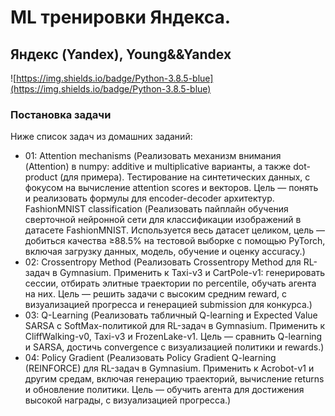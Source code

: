 # ML тренировки Яндекса.   
## Яндекс (Yandex), Young&&Yandex  
![https://img.shields.io/badge/Python-3.8.5-blue](https://img.shields.io/badge/Python-3.8.5-blue)

### Постановка задачи
Ниже список задач из домашних заданий:  
- 01: Attention mechanisms (Реализовать механизм внимания (Attention) в numpy: additive и multiplicative варианты, а также dot-product (для примера). Тестирование на синтетических данных, с фокусом на вычисление attention scores и векторов. Цель — понять и реализовать формулы для encoder-decoder архитектур. FashionMNIST classification (Реализовать пайплайн обучения сверточной нейронной сети для классификации изображений в датасете FashionMNIST. Используется весь датасет целиком, цель — добиться качества ≥88.5% на тестовой выборке с помощью PyTorch, включая загрузку данных, модель, обучение и оценку accuracy.)
- 02: Crossentropy Method (Реализовать Crossentropy Method для RL-задач в Gymnasium. Применить к Taxi-v3 и CartPole-v1: генерировать сессии, отбирать элитные траектории по percentile, обучать агента на них. Цель — решить задачи с высоким средним reward, с визуализацией прогресса и генерацией submission для конкурса.)
- 03: Q-Learning (Реализовать табличный Q-learning и Expected Value SARSA с SoftMax-политикой для RL-задач в Gymnasium. Применить к CliffWalking-v0, Taxi-v3 и FrozenLake-v1. Цель — сравнить Q-learning и SARSA, достичь convergence с визуализацией политики и rewards.)
- 04: Policy Gradient (Реализовать Policy Gradient Q-learning (REINFORCE) для RL-задач в Gymnasium. Применить к Acrobot-v1 и другим средам, включая генерацию траекторий, вычисление returns и обновление политики. Цель — обучить агента для достижения высокой награды, с визуализацией прогресса.)
